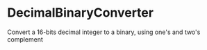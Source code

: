 # DecimalBinaryConverter
Convert a 16-bits decimal integer to a binary, using one's and two's complement
